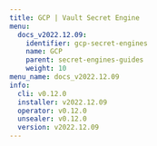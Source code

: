 ```yaml
---
title: GCP | Vault Secret Engine
menu:
  docs_v2022.12.09:
    identifier: gcp-secret-engines
    name: GCP
    parent: secret-engines-guides
    weight: 10
menu_name: docs_v2022.12.09
info:
  cli: v0.12.0
  installer: v2022.12.09
  operator: v0.12.0
  unsealer: v0.12.0
  version: v2022.12.09
---
```


